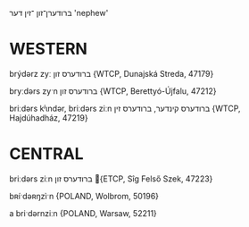 ברודערן־זון
־זין
דער
'nephew'

WESTERN
========

brýdərz zyː ברודערס זון {WTCP, Dunajská Streda, 47179}

bryːdərs zyˑn ברודערס זון {WTCP, Berettyó-Újfalu, 47212}

briːdərs kʲɩndər, briːdərs ziːn ברודערס קינדער, ברודערס זין {WTCP, Hajdúhadház, 47219}

CENTRAL
========

briːdərs ziːn ברודערס זון {ETCP, Sîg Felső Szek, 47223}

bʀíˑdəʀŋzìˑn {POLAND, Wolbrom, 50196}

a briˑdərnziːn {POLAND, Warsaw, 52211}